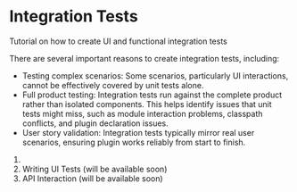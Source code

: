 <!-- Copyright 2000-2025 JetBrains s.r.o. and contributors. Use of this source code is governed by the Apache 2.0 license. -->

# Integration Tests

<link-summary>Tutorial on how to create UI and functional integration tests</link-summary>

There are several important reasons to create integration tests, including:

* Testing complex scenarios: Some scenarios, particularly UI interactions, cannot be effectively covered by unit tests alone.
* Full product testing: Integration tests run against the complete product rather than isolated components. This helps identify issues that unit tests might miss, such as module interaction problems, classpath conflicts, and plugin declaration issues.
* User story validation: Integration tests typically mirror real user scenarios, ensuring plugin works reliably from start to finish.


1. [](integration_tests_intro.md)
2. Writing UI Tests (will be available soon)
3. API Interaction (will be available soon)
